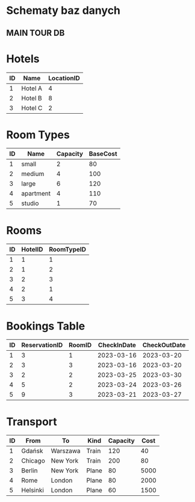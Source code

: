 # Schematy baz danych

## MAIN TOUR DB
# Hotels
| ID | Name    | LocationID |
|----|---------|------------|
| 1  | Hotel A | 4          |
| 2  | Hotel B | 8          |
| 3  | Hotel C | 2          |

# Room Types
| ID | Name      | Capacity | BaseCost |
|----|-----------|----------|----------|
| 1  | small     | 2        | 80       |
| 2  | medium    | 4        | 100      |
| 3  | large     | 6        | 120      |
| 4  | apartment | 4        | 110      |
| 5  | studio    | 1        | 70       |

# Rooms
| ID | HotelID | RoomTypeID |
|----|---------|------------|
| 1  | 1       | 1          |
| 2  | 1       | 2          |
| 3  | 2       | 3          |
| 4  | 2       | 1          |
| 5  | 3       | 4          |

# Bookings Table
| ID | ReservationID | RoomID | CheckInDate | CheckOutDate |
|----|---------------|--------|-------------|--------------|
| 1  | 3             | 1      | 2023-03-16  | 2023-03-20   |
| 2  | 3             | 3      | 2023-03-16  | 2023-03-20   |
| 3  | 2             | 2      | 2023-03-25  | 2023-03-30   |
| 4  | 5             | 2      | 2023-03-24  | 2023-03-26   |
| 5  | 9             | 3      | 2023-03-21  | 2023-03-27   |

# Transport
| ID | From     | To       | Kind  | Capacity | Cost |
|----|----------|----------|-------|----------|------|
| 1  | Gdańsk   | Warszawa | Train | 120      | 40   |
| 2  | Chicago  | New York | Train | 200      | 80   |
| 3  | Berlin   | New York | Plane | 80       | 5000 |
| 4  | Rome     | London   | Plane | 80       | 2000 |
| 5  | Helsinki | London   | Plane | 60       | 1500 |


